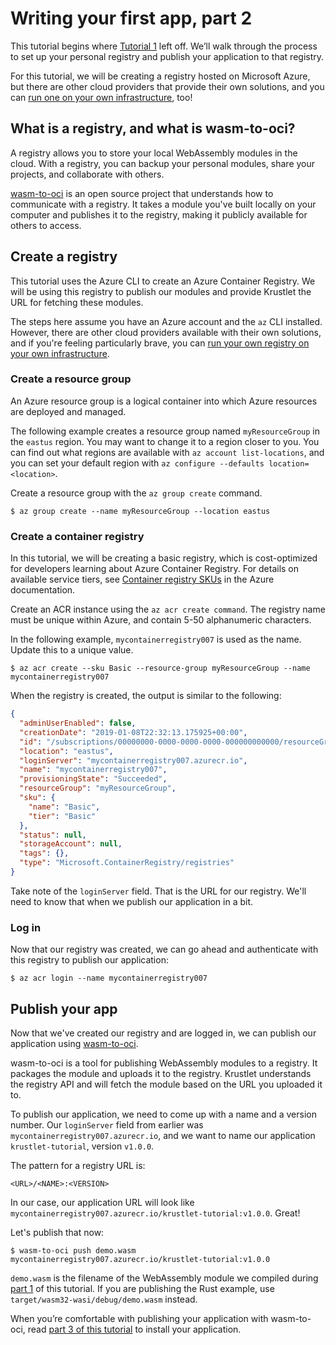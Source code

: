 # Writing your first app, part 2

This tutorial begins where [Tutorial 1](tutorial01.md) left off. We’ll walk through the process to
set up your personal registry and publish your application to that registry.

For this tutorial, we will be creating a registry hosted on Microsoft Azure, but there are other
cloud providers that provide their own solutions, and you can [run one on your own
infrastructure](https://github.com/docker/distribution), too!

## What is a registry, and what is wasm-to-oci?

A registry allows you to store your local WebAssembly modules in the cloud. With a registry, you can
backup your personal modules, share your projects, and collaborate with others.

[wasm-to-oci][] is an open source project that understands how to communicate with a registry. It
takes a module you've built locally on your computer and publishes it to the registry, making it
publicly available for others to access.

## Create a registry

This tutorial uses the Azure CLI to create an Azure Container Registry. We will be using this
registry to publish our modules and provide Krustlet the URL for fetching these modules.

The steps here assume you have an Azure account and the `az` CLI installed. However, there are other
cloud providers available with their own solutions, and if you're feeling particularly brave, you
can [run your own registry on your own infrastructure](https://github.com/docker/distribution).

### Create a resource group

An Azure resource group is a logical container into which Azure resources are deployed and managed.

The following example creates a resource group named `myResourceGroup` in the `eastus` region. You
may want to change it to a region closer to you. You can find out what regions are available with
`az account list-locations`, and you can set your default region with `az configure --defaults
location=<location>`.

Create a resource group with the `az group create` command.

```console
$ az group create --name myResourceGroup --location eastus
```

### Create a container registry

In this tutorial, we will be creating a basic registry, which is cost-optimized for developers
learning about Azure Container Registry. For details on available service tiers, see [Container
registry SKUs](https://docs.microsoft.com/en-us/azure/container-registry/container-registry-skus) in
the Azure documentation.

Create an ACR instance using the `az acr create command`. The registry name must be unique within
Azure, and contain 5-50 alphanumeric characters.

In the following example, `mycontainerregistry007` is used as the name. Update this to a unique
value.

```console
$ az acr create --sku Basic --resource-group myResourceGroup --name mycontainerregistry007
```

When the registry is created, the output is similar to the following:

```json
{
  "adminUserEnabled": false,
  "creationDate": "2019-01-08T22:32:13.175925+00:00",
  "id": "/subscriptions/00000000-0000-0000-0000-000000000000/resourceGroups/myResourceGroup/providers/Microsoft.ContainerRegistry/registries/mycontainerregistry007",
  "location": "eastus",
  "loginServer": "mycontainerregistry007.azurecr.io",
  "name": "mycontainerregistry007",
  "provisioningState": "Succeeded",
  "resourceGroup": "myResourceGroup",
  "sku": {
    "name": "Basic",
    "tier": "Basic"
  },
  "status": null,
  "storageAccount": null,
  "tags": {},
  "type": "Microsoft.ContainerRegistry/registries"
}
```

Take note of the `loginServer` field. That is the URL for our registry. We'll need to know that when
we publish our application in a bit.

### Log in

Now that our registry was created, we can go ahead and authenticate with this registry to publish
our application:

```console
$ az acr login --name mycontainerregistry007
```

## Publish your app

Now that we've created our registry and are logged in, we can publish our application using
[wasm-to-oci][].

wasm-to-oci is a tool for publishing WebAssembly modules to a registry. It packages the module and
uploads it to the registry. Krustlet understands the registry API and will fetch the module based on
the URL you uploaded it to.

To publish our application, we need to come up with a name and a version number. Our `loginServer`
field from earlier was `mycontainerregistry007.azurecr.io`, and we want to name our application
`krustlet-tutorial`, version `v1.0.0`.

The pattern for a registry URL is:

```
<URL>/<NAME>:<VERSION>
```

In our case, our application URL will look like
`mycontainerregistry007.azurecr.io/krustlet-tutorial:v1.0.0`. Great!

Let's publish that now:

```console
$ wasm-to-oci push demo.wasm mycontainerregistry007.azurecr.io/krustlet-tutorial:v1.0.0
```

`demo.wasm` is the filename of the WebAssembly module we compiled during [part 1](tutorial01.md) of
this tutorial. If you are publishing the Rust example, use `target/wasm32-wasi/debug/demo.wasm`
instead.

When you’re comfortable with publishing your application with wasm-to-oci, read [part 3 of this
tutorial](tutorial03.md) to install your application.


[wasm-to-oci]: https://github.com/engineerd/wasm-to-oci
